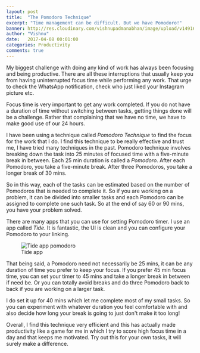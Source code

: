 ```yaml
---
layout: post
title:  "The Pomodoro Technique"
excerpt: "Time management can be difficult. But we have Pomodoro!"
banner: http://res.cloudinary.com/vishnupadmanabhan/image/upload/v1491643068/productivity/pomodoro.jpg
author: "Vishnu"
date:   2017-04-08 00:01:00
categories: Productivity
comments: true
---
```

My biggest challenge with doing any kind of work has always been focusing and being productive. There are all these interruptions that usually keep you from having uninterrupted focus time while performing any work. That urge to check the WhatsApp notification, check who just liked your Instagram picture etc.

Focus time is very important to get any work completed. If you do not have a duration of time without switching between tasks, getting things done will be a challenge. Rather that complaining that we have no time, we have to make good use of our 24 hours.

I have been using a technique called *Pomodoro Technique* to find the focus for the work that I do. I find this technique to be really effective and trust me, I have tried many techniques in the past. Pomodoro technique involves breaking down the task into 25 minutes of focused time with a five-minute break in between. Each 25 min duration is called a _Pomodoro_. After each Pomodoro, you take a five-minute break. After three Pomodoros, you take a longer break of 30 mins.

So in this way, each of the tasks can be estimated based on the number of Pomodoros that is needed to complete it. So if you are working on a problem, it can be divided into smaller tasks and each Pomodoro can be assigned to complete one such task. So at the end of say 60 or 90 mins, you have your problem solved.

There are many apps that you can use for setting Pomodoro timer. I use an app called *Tide*. It is fantastic, the UI is clean and you can configure your Pomodoro to your linking.

<figure>
  <img src="http://res.cloudinary.com/vishnupadmanabhan/image/upload/v1491646214/productivity/Tide.jpg" alt="Tide app pomodoro">
  <figcaption>Tide app</figcaption>
</figure>

That being said, a Pomodoro need not necessarily be 25 mins, it can be any duration of time you prefer to keep your focus. If you prefer 45 min focus time, you can set your timer to 45 mins and take a longer break in between if need be. Or you can totally avoid breaks and do three Pomodoro back to back if you are working on a larger task.

I do set it up for 40 mins which let me complete most of my small tasks. So you can experiment with whatever duration you feel comfortable with and also decide how long your break is going to just don't make it too long!

Overall, I find this technique very efficient and this has actually made productivity like a game for me in which I try to score high focus time in a day and that keeps me motivated. Try out this for your own tasks, it will surely make a difference.